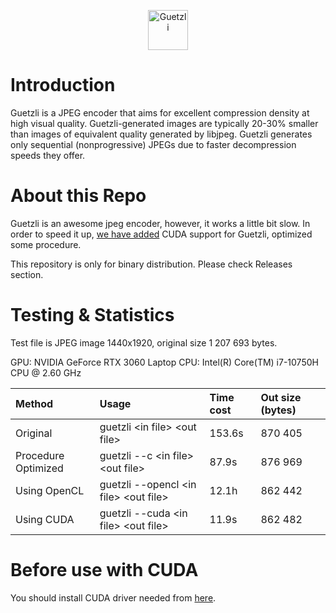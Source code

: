 <p align="center"><img src="https://cloud.githubusercontent.com/assets/203457/24553916/1f3f88b6-162c-11e7-990a-731b2560f15c.png" alt="Guetzli" width="64"></p>

# Introduction

Guetzli is a JPEG encoder that aims for excellent compression density at high
visual quality. Guetzli-generated images are typically 20-30% smaller than
images of equivalent quality generated by libjpeg. Guetzli generates only
sequential (nonprogressive) JPEGs due to faster decompression speeds they offer.

# About this Repo
Guetzli is an awesome jpeg encoder, however, it works a little bit slow. In order to speed it up, [we have added](https://github.com/ianhuang-777/guetzli-cuda-opencl) CUDA support for Guetzli, optimized some procedure.

This repository is only for binary distribution. Please check Releases section.

# Testing & Statistics

Test file is JPEG image 1440x1920, original size 1 207 693 bytes.

GPU: NVIDIA GeForce RTX 3060 Laptop
CPU: Intel(R) Core(TM) i7-10750H CPU @ 2.60 GHz

|Method|Usage|Time cost|Out size (bytes)|
| :- | :- | :- | :- | 
|Original|guetzli \<in file> \<out file>|153.6s|870 405|
|Procedure Optimized| guetzli --c \<in file> \<out file>|87.9s|876 969|
|Using OpenCL|guetzli --opencl \<in file> \<out file>|12.1h|862 442|
|Using CUDA|guetzli --cuda \<in file> \<out file>|11.9s|862 482|


# Before use with CUDA

You should install CUDA driver needed from [here](https://developer.nvidia.com/cuda-downloads).

